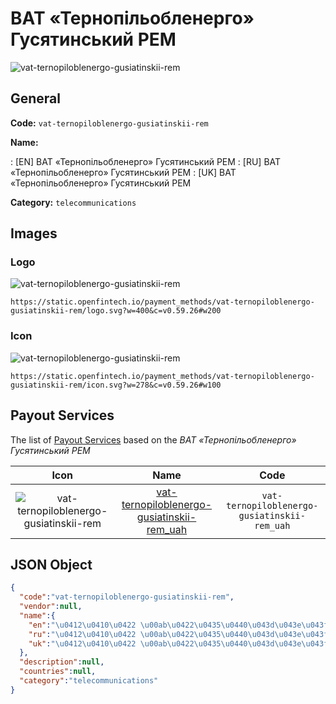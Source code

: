
# ВАТ «Тернопільобленерго» Гусятинський РЕМ 
![vat-ternopiloblenergo-gusiatinskii-rem](https://static.openfintech.io/payment_methods/vat-ternopiloblenergo-gusiatinskii-rem/logo.svg?w=400&c=v0.59.26#w200)  

## General 
**Code:** `vat-ternopiloblenergo-gusiatinskii-rem` 
 
**Name:** 
 
:	[EN] ВАТ «Тернопільобленерго» Гусятинський РЕМ 
:	[RU] ВАТ «Тернопільобленерго» Гусятинський РЕМ 
:	[UK] ВАТ «Тернопільобленерго» Гусятинський РЕМ 
 
**Category:** `telecommunications` 
 

## Images 

### Logo 
![vat-ternopiloblenergo-gusiatinskii-rem](https://static.openfintech.io/payment_methods/vat-ternopiloblenergo-gusiatinskii-rem/logo.svg?w=400&c=v0.59.26#w200)  

```
https://static.openfintech.io/payment_methods/vat-ternopiloblenergo-gusiatinskii-rem/logo.svg?w=400&c=v0.59.26#w200
```  

### Icon 
![vat-ternopiloblenergo-gusiatinskii-rem](https://static.openfintech.io/payment_methods/vat-ternopiloblenergo-gusiatinskii-rem/icon.svg?w=278&c=v0.59.26#w100)  

```
https://static.openfintech.io/payment_methods/vat-ternopiloblenergo-gusiatinskii-rem/icon.svg?w=278&c=v0.59.26#w100
```  

## Payout Services 
 
The list of [Payout Services](/payout-services/) based on the _ВАТ «Тернопільобленерго» Гусятинський РЕМ_ 

|Icon|Name|Code| 
|:---:|:---:|:---:| 
|![vat-ternopiloblenergo-gusiatinskii-rem](https://static.openfintech.io/payout_methods/vat-ternopiloblenergo-gusiatinskii-rem/icon.svg?w=278&c=v0.59.26#w40) |[vat-ternopiloblenergo-gusiatinskii-rem_uah](/payout-services/vat-ternopiloblenergo-gusiatinskii-rem_uah/)|`vat-ternopiloblenergo-gusiatinskii-rem_uah`| 
 

## JSON Object 

```json
{
  "code":"vat-ternopiloblenergo-gusiatinskii-rem",
  "vendor":null,
  "name":{
    "en":"\u0412\u0410\u0422 \u00ab\u0422\u0435\u0440\u043d\u043e\u043f\u0456\u043b\u044c\u043e\u0431\u043b\u0435\u043d\u0435\u0440\u0433\u043e\u00bb \u0413\u0443\u0441\u044f\u0442\u0438\u043d\u0441\u044c\u043a\u0438\u0439 \u0420\u0415\u041c",
    "ru":"\u0412\u0410\u0422 \u00ab\u0422\u0435\u0440\u043d\u043e\u043f\u0456\u043b\u044c\u043e\u0431\u043b\u0435\u043d\u0435\u0440\u0433\u043e\u00bb \u0413\u0443\u0441\u044f\u0442\u0438\u043d\u0441\u044c\u043a\u0438\u0439 \u0420\u0415\u041c",
    "uk":"\u0412\u0410\u0422 \u00ab\u0422\u0435\u0440\u043d\u043e\u043f\u0456\u043b\u044c\u043e\u0431\u043b\u0435\u043d\u0435\u0440\u0433\u043e\u00bb \u0413\u0443\u0441\u044f\u0442\u0438\u043d\u0441\u044c\u043a\u0438\u0439 \u0420\u0415\u041c"
  },
  "description":null,
  "countries":null,
  "category":"telecommunications"
}
```  
